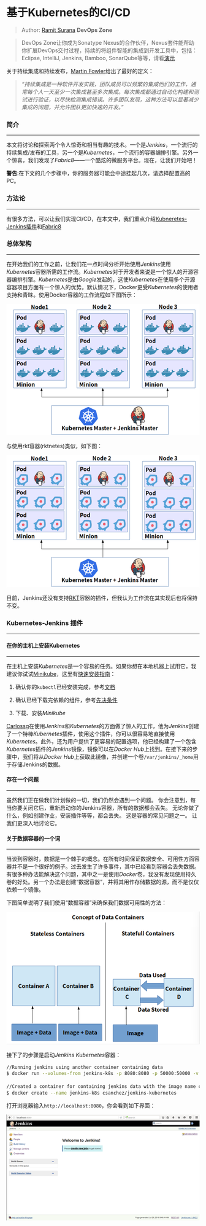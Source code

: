 基于Kubernetes的CI/CD
=============================

> Author: [Ramit Surana](https://dzone.com/users/2968218/ramitsurana.html) **DevOps Zone**

> DevOps Zone让你成为Sonatype Nexus的合作伙伴，Nexus套件能帮助你扩展DevOps交付过程，持续的将组件智能的集成到开发工具中，包括：Eclipse, IntelliJ, Jenkins, Bamboo, SonarQube等等，请看[演示](https://www.sonatype.com/nexus-lifecycle?utm_source=DZONE%20-%20Nexus%20Lifecycle%20-%20September%202016&utm_medium=DZONE%20-%20Nexus%20Lifecycle%20-%20September%202016&utm_campaign=DZONE%20-%20Nexus%20Lifecycle%20-%20September%202016)

关于持续集成和持续发布，[Martin Fowler](http://www.martinfowler.com/)给出了最好的定义：

>*“持续集成是一种软件开发实践，团队成员可以频繁的集成他们的工作，通常每个人一天至少一次集成甚至多次集成。每次集成都通过自动化构建和测试进行验证，以尽快检测集成错误。许多团队发现，这种方法可以显著减少集成的问题，并允许团队更加快速的开发。”*

### 简介
-------------

本文将讨论和探索两个令人惊奇和相当有趣的技术。一个是*Jenkins*，一个流行的持续集成/发布的工具，另一个是*Kubernetes*，一个流行的容器编排引擎。另外一个惊喜，我们发现了*Fabric8*——一个酷炫的微服务平台。现在，让我们开始吧！

**警告**:在下文的几个步骤中，你的服务器可能会中途挂起几次，请选择配置高的PC。

### 方法论
-------------

有很多方法，可以让我们实现CI/CD，在本文中，我们重点介绍[Kubneretes-Jenkins插件](http://theremotelab.com/blog/achieving-ci-cd-with-k8s/#kubernetes-jenkins-plugin)和[Fabric8](http://theremotelab.com/blog/achieving-ci-cd-with-k8s/#fabric8)

### 总体架构
-------------

在开始我们的工作之前，让我们花一点时间分析开始使用*Jenkins*使用*Kubernetes*容器所需的工作流。*Kubernetes*对于开发者来说是一个惊人的开源容器编排引擎。*Kubernetes*是由*Google*发起的，这使*Kubernetes*在使用多个开源容器项目方面有一个惊人的优势。默认情况下，Docker更受*Kubernetes*的使用者支持和青睐。使用Docker容器的工作流程如下图所示：

![](achievingcicd-1.png)

与使用rkt容器(rktnetes)类似，如下图：

![](achievingcicd-2.png)

目前，Jenkins还没有支持[RKT](http://coreos.com/rkt)容器的插件，但我认为工作流在其实现后也将保持不变。

### Kubernetes-Jenkins 插件
-------------

#### 在你的主机上安装Kubernetes
-------------

在主机上安装*Kubernetes*是一个容易的任务。如果你想在本地机器上试用它，我建议你试试[Minikube](http://github.com/kubernetes/minikube)，这里有[快速安装指南](github.com/kubernetes/minikube)：

1. 确认你的`kubectl`已经安装完成，参考[文档](http://kubernetes.io/docs/getting-started-guides/binary_release/)

2. 确认已经下载完依赖的组件，参考[先决条件](https://github.com/kubernetes/minikube/blob/master/DRIVERS.md)

3. 下载、安装*Minikube*


[Carlossg](https://twitter.com/carlossg)在使用*Jenkins*和*Kubernetes*的方面做了惊人的工作，他为*Jenkins*创建了一个特棒*Kubernetes*插件，使用这个插件，你可以很容易地直接使用*Kubernetes*。此外，还为用户提供了更容易的配置选项，他已经构建了一个包含*Kubernetes*插件的*Jenkins*镜像，镜像可以在*Docker Hub*上找到。在接下来的步骤中，我们将从*Docker Hub*上获取此镜像，并创建一个卷`/var/jenkins/_home`用于存储Jenkins的数据。


#### 存在一个问题
-------------

虽然我们正在做我们计划做的一切，我们仍然会遇到一个问题。 你会注意到，每当你要关闭它后，重新启动你的Jenkins容器，所有的数据都会丢失。 无论你做了什么，例如创建作业，安装插件等等，都会丢失。 这是容器的常见问题之一。 让我们更深入地讨论它。

#### 关于数据容器的一个词
-------------

当谈到容器时，数据是一个棘手的概念。在所有时间保证数据安全、可用性方面容器并不是一个很好的例子。过去发生了许多事件，其中已经看到容器会丢失数据。有很多种办法能解决这个问题，其中之一是使用*Docker*卷，我没有发现使用持久卷的好处。另一个办法是创建“数据容器”，并将其用作存储数据的源，而不是仅仅依赖一个镜像。

下图简单说明了我们使用“数据容器”来确保我们数据可用性的方法：

![](achievingcicd-3.png)

接下了的步骤是启动*Jenkins Kubernetes*容器：

```bash
//Running jenkins using another container containing data 
$ docker run --volumes-from jenkins-k8s -p 8080:8080 -p 50000:50000 -v /var/jenkins_home csanchez/jenkins-kubernetes 

//Created a container for containing jenkins data with the image name csanchez/jenkins-kubernetes 
$ docker create --name jenkins-k8s csanchez/jenkins-kubernetes 
```

打开浏览器输入`http://localhost:8080`，你会看到如下界面：

![](achievingcicd-4.png)

### 
